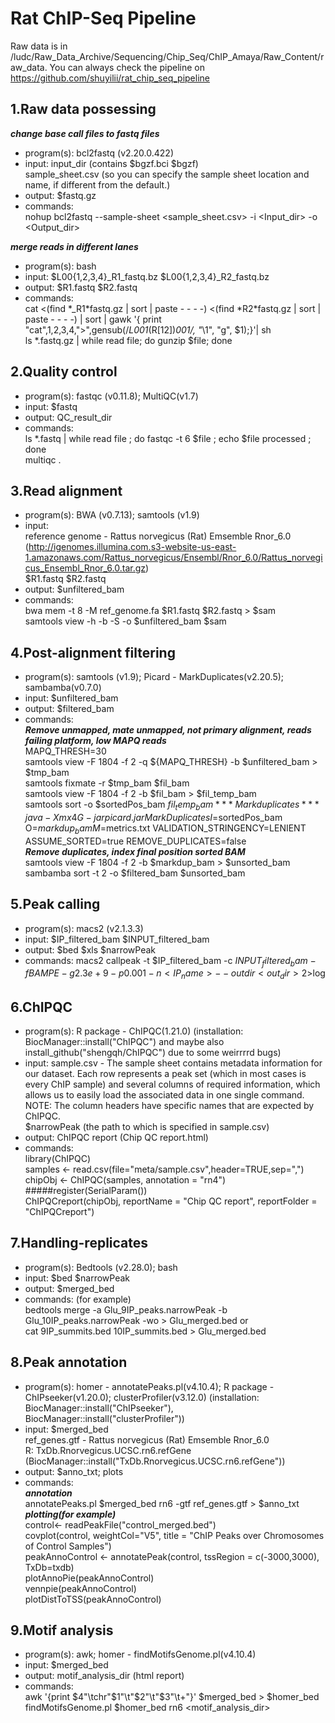 # Rat ChIP-Seq Pipeline
Raw data is in /ludc/Raw_Data_Archive/Sequencing/Chip_Seq/ChIP_Amaya/Raw_Content/raw_data.
You can always check the pipeline on https://github.com/shuyilii/rat_chip_seq_pipeline

## 1.Raw data possessing
***change base call files to fastq files***
* program(s): bcl2fastq (v2.20.0.422)
* input: input_dir (contains $bgzf.bci $bgzf)  
sample_sheet.csv (so you can specify the sample sheet location and name, if different from the default.)
* output: $fastq.gz
* commands:  
nohup bcl2fastq --sample-sheet <sample_sheet.csv> -i <Input_dir> -o <Output_dir>

***merge reads in different lanes***
* program(s): bash
* input: $L00{1,2,3,4}_R1_fastq.bz $L00{1,2,3,4}_R2_fastq.bz
* output: $R1.fastq $R2.fastq
* commands:  
cat <(find \*_R1\*fastq.gz | sort | paste - - - -) <(find \*R2\*fastq.gz | sort | paste - - - -) | sort | gawk '{ print "cat",$1,$2,$3,$4,">",gensub(/_L001_(R[12])_001/, "_\\1", "g", $1);}'| sh  
ls \*.fastq.gz | while read file; do gunzip $file; done

## 2.Quality control
* program(s): fastqc (v0.11.8); MultiQC(v1.7)
* input: $fastq
* output: QC_result_dir
* commands:  
ls \*.fastq | while read file ; do fastqc -t 6 $file ; echo $file processed ; done  
multiqc .

## 3.Read alignment
* program(s): BWA (v0.7.13); samtools (v1.9)
* input:  
reference genome - Rattus norvegicus (Rat) Emsemble Rnor_6.0 (http://igenomes.illumina.com.s3-website-us-east-1.amazonaws.com/Rattus_norvegicus/Ensembl/Rnor_6.0/Rattus_norvegicus_Ensembl_Rnor_6.0.tar.gz)  
$R1.fastq $R2.fastq
* output:
$unfiltered_bam
* commands:  
bwa mem -t 8 -M ref_genome.fa $R1.fastq $R2.fastq > $sam  
samtools view -h -b -S -o $unfiltered_bam $sam

## 4.Post-alignment filtering
* program(s): samtools (v1.9); Picard - MarkDuplicates(v2.20.5); sambamba(v0.7.0)
* input: $unfiltered_bam
* output: $filtered_bam
* commands:  
***Remove  unmapped, mate unmapped, not primary alignment, reads failing platform, low MAPQ reads***  
MAPQ_THRESH=30  
samtools view -F 1804 -f 2 -q ${MAPQ_THRESH} -b $unfiltered_bam > $tmp_bam  
samtools fixmate -r $tmp_bam $fil_bam  
samtools view -F 1804 -f 2 -b $fil_bam > $fil_temp_bam  
samtools sort -o $sortedPos_bam $fil_temp_bam  
***Mark duplicates***  
java -Xmx4G -jar picard.jar MarkDuplicates I=$sortedPos_bam O=$markdup_bam M=$metrics.txt   VALIDATION_STRINGENCY=LENIENT ASSUME_SORTED=true REMOVE_DUPLICATES=false  
***Remove duplicates, index final position sorted BAM***  
samtools view -F 1804 -f 2 -b $markdup_bam > $unsorted_bam  
sambamba sort -t 2 -o $filtered_bam $unsorted_bam

## 5.Peak calling
* program(s): macs2 (v2.1.3.3)
* input: $IP_filtered_bam $INPUT_filtered_bam
* output: $bed $xls $narrowPeak
* commands: macs2 callpeak -t $IP_filtered_bam -c $INPUT_filtered_bam -f BAMPE -g 2.3e+9 -p 0.001 -n <IP_name> --outdir <out_dir> 2>$log

## 6.ChIPQC
* program(s): R package - ChIPQC(1.21.0) (installation: BiocManager::install("ChIPQC") and maybe also install_github("shengqh/ChIPQC") due to some weirrrrd bugs)
* input: sample.csv - The sample sheet contains metadata information for our dataset. Each row represents a peak set (which in most cases is every ChIP sample) and several columns of required information, which allows us to easily load the associated data in one single command. NOTE: The column headers have specific names that are expected by ChIPQC.  
$narrowPeak (the path to which is specified in sample.csv)
* output: ChIPQC report (Chip QC report.html)
* commands:  
library(ChIPQC)  
samples <- read.csv(file="meta/sample.csv",header=TRUE,sep=",")  
chipObj <- ChIPQC(samples, annotation = "rn4")  
#####register(SerialParam())  
ChIPQCreport(chipObj, reportName = "Chip QC report", reportFolder = "ChIPQCreport")

## 7.Handling-replicates
* program(s): Bedtools (v2.28.0); bash
* input: $bed $narrowPeak
* output: $merged_bed
* commands:
(for example)  
bedtools merge -a Glu_9IP_peaks.narrowPeak -b Glu_10IP_peaks.narrowPeak -wo > Glu_merged.bed
or  
cat 9IP_summits.bed 10IP_summits.bed > Glu_merged.bed

## 8.Peak annotation
* program(s): homer - annotatePeaks.pl(v4.10.4); R package - ChIPseeker(v1.20.0); clusterProfiler(v3.12.0) (installation: BiocManager::install("ChIPseeker"), BiocManager::install("clusterProfiler"))
* input: $merged_bed  
ref_genes.gtf - Rattus norvegicus (Rat) Emsemble Rnor_6.0  
R: TxDb.Rnorvegicus.UCSC.rn6.refGene (BiocManager::install("TxDb.Rnorvegicus.UCSC.rn6.refGene"))
* output: $anno_txt; plots
* commands:  
***annotation***  
annotatePeaks.pl $merged_bed rn6 -gtf ref_genes.gtf > $anno_txt  
***plotting(for example)***  
control<- readPeakFile("control_merged.bed")  
covplot(control, weightCol="V5", title = "ChIP Peaks over Chromosomes of Control Samples")  
peakAnnoControl <- annotatePeak(control, tssRegion = c(-3000,3000), TxDb=txdb)  
plotAnnoPie(peakAnnoControl)  
vennpie(peakAnnoControl)  
plotDistToTSS(peakAnnoControl)  

## 9.Motif analysis
* program(s): awk; homer - findMotifsGenome.pl(v4.10.4)
* input: $merged_bed
* output: motif_analysis_dir (html report)
* commands:  
awk '{print $4"\tchr"$1"\t"$2"\t"$3"\t+"}' $merged_bed > $homer_bed  
findMotifsGenome.pl $homer_bed rn6 <motif_analysis_dir>
